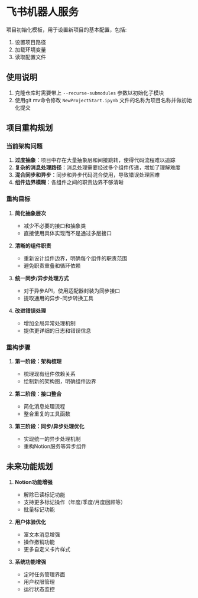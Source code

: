 # 飞书机器人服务

项目初始化模板，用于设置新项目的基本配置，包括:
1. 设置项目路径
2. 加载环境变量
3. 读取配置文件

## 使用说明

1. 克隆仓库时需要带上 `--recurse-submodules` 参数以初始化子模块
2. 使用git mv命令修改 `NewProjectStart.ipynb` 文件的名称为项目名称并做初始化提交

## 项目重构规划

### 当前架构问题

1. **过度抽象**：项目中存在大量抽象层和间接跳转，使得代码流程难以追踪
2. **复杂的消息处理路径**：消息处理需要经过多个组件传递，增加了理解难度
3. **混合同步和异步**：同步和异步代码混合使用，导致错误处理困难
4. **组件边界模糊**：各组件之间的职责边界不够清晰

### 重构目标

1. **简化抽象层次**
   - 减少不必要的接口和抽象类
   - 直接使用具体实现而不是通过多层接口

2. **清晰的组件职责**
   - 重新设计组件边界，明确每个组件的职责范围
   - 避免职责重叠和循环依赖

3. **统一同步/异步处理方式**
   - 对于异步API，使用适配器封装为同步接口
   - 提取通用的异步-同步转换工具

4. **改进错误处理**
   - 增加全局异常处理机制
   - 提供更详细的日志和错误信息

### 重构步骤

1. **第一阶段：架构梳理**
   - 梳理现有组件依赖关系
   - 绘制新的架构图，明确组件边界

2. **第二阶段：接口整合**
   - 简化消息处理流程
   - 整合重复的工具函数

3. **第三阶段：同步/异步处理优化**
   - 实现统一的异步处理机制
   - 重构Notion服务等异步组件

## 未来功能规划


1. **Notion功能增强**
   - 解除已读标记功能
   - 支持更多标记操作（年度/季度/月度回顾等）
   - 批量标记功能

2. **用户体验优化**
   - 富文本消息增强
   - 操作撤销功能
   - 更多自定义卡片样式

3. **系统功能增强**
   - 定时任务管理界面
   - 用户权限管理
   - 运行状态监控
